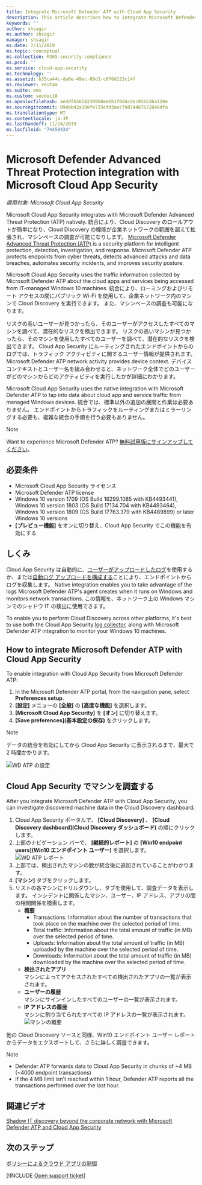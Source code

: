 ```yaml
---
title: Integrate Microsoft Defender ATP with Cloud App Security
description: This article describes how to integrate Microsoft Defender Advanced Threat Protection with Cloud App Security for enhanced visibility into Shadow IT and risk management.
keywords: ''
author: shsagir
ms.author: shsagir
manager: shsagir
ms.date: 7/11/2019
ms.topic: conceptual
ms.collection: M365-security-compliance
ms.prod: ''
ms.service: cloud-app-security
ms.technology: ''
ms.assetid: b35ca44c-da8e-49ec-89d1-c076d123c14f
ms.reviewer: reutam
ms.suite: ems
ms.custom: seodec18
ms.openlocfilehash: aeddfb56542309b0ee6b1f0d4cdec85bb36a120e
ms.sourcegitcommit: 094bb42a198fe733cfd3aec79d74487672846dfa
ms.translationtype: MT
ms.contentlocale: ja-JP
ms.lasthandoff: 11/24/2019
ms.locfileid: "74459434"
---
```

# <a name="microsoft-defender-advanced-threat-protection-integration-with-microsoft-cloud-app-security"></a>Microsoft Defender Advanced Threat Protection integration with Microsoft Cloud App Security

*適用対象: Microsoft Cloud App Security*

Microsoft Cloud App Security integrates with Microsoft Defender Advanced Threat Protection (ATP) natively. 統合により、Cloud Discovery のロールアウトが簡単になり、Cloud Discovery の機能が企業ネットワークの範囲を超えて拡張され、マシンベースの調査が可能になりします。 [Microsoft Defender Advanced Threat Protection (ATP)](https://docs.microsoft.com/windows/security/threat-protection/windows-defender-atp/windows-defender-advanced-threat-protection) is a security platform for intelligent protection, detection, investigation, and response. Microsoft Defender ATP protects endpoints from cyber threats, detects advanced attacks and data breaches, automates security incidents, and improves security posture.

Microsoft Cloud App Security uses the traffic information collected by Microsoft Defender ATP about the cloud apps and services being accessed from IT-managed Windows 10 machines. 統合により、ローミングおよびリモート アクセスの間にパブリック Wi-Fi を使用して、企業ネットワーク内のマシンで Cloud Discovery を実行できます。 また、マシンベースの調査も可能になります。

リスクの高いユーザーが見つかったら、そのユーザーがアクセスしたすべてのマシンを調べて、潜在的なリスクを検出できます。 リスクの高いマシンが見つかったら、そのマシンを使用したすべてのユーザーを調べて、潜在的なリスクを検出できます。 Cloud App Security にルーティングされたエンドポイントからのログでは、トラフィック アクティビティに関するユーザー情報が提供されます。 Microsoft Defender ATP network activity provides device context. デバイス コンテキストとユーザー名を組み合わせると、ネットワーク全体でどのユーザーがどのマシンからどのアクティビティを実行したかが詳細にわかります。

Microsoft Cloud App Security uses the native integration with Microsoft Defender ATP to tap into data about cloud app and service traffic from managed Windows devices. 統合では、標準以外の追加の展開と作業は必要ありません。 エンドポイントからトラフィックをルーティングまたはミラーリングする必要も、複雑な統合の手順を行う必要もありません。

> [!NOTE]
> Want to experience Microsoft Defender ATP? [無料試用版にサインアップしてください](https://www.microsoft.com/WindowsForBusiness/windows-atp?ocid=docs-wdatp-assignaccess-abovefoldlink)。
>


## <a name="prerequisites"></a>必要条件

- Microsoft Cloud App Security ライセンス
- Microsoft Defender ATP license
- Windows 10 version 1709 (OS Build 16299.1085 with KB4493441), Windows 10 version 1803 (OS Build 17134.704 with KB4493464), Windows 10 version 1809 (OS Build 17763.379 with KB4489899) or later Windows 10 versions
- **[プレビュー機能]** をオンに切り替え、Cloud App Security でこの機能を有効にする

## <a name="how-it-works"></a>しくみ

Cloud App Security は自動的に、[ユーザーがアップロードしたログ](create-snapshot-cloud-discovery-reports.md)を使用するか、または[自動ログ アップロードを構成する](discovery-docker.md)ことにより、エンドポイントからログを収集します。 Native integration enables you to take advantage of the logs Microsoft Defender ATP's agent creates when it runs on Windows and monitors network transactions. この情報を、ネットワーク上の Windows マシンでのシャドウ IT の検出に使用できます。

To enable you to perform Cloud Discovery across other platforms, it's best to use both the Cloud App Security [log collector](discovery-docker.md), along with Microsoft Defender ATP integration to monitor your Windows 10 machines.

## <a name="how-to-integrate-microsoft-defender-atp-with-cloud-app-security"></a>How to integrate Microsoft Defender ATP with Cloud App Security

To enable integration with Cloud App Security from Microsoft Defender ATP:

1. In the Microsoft Defender ATP portal, from the navigation pane, select **Preferences setup**.
2. **[設定]** メニューの **[全般]** の **[高度な機能]** を選択します。
3. **[Microsoft Cloud App Security]** を **[オン]** に切り替えます。
4. **[Save preferences]\(基本設定の保存\)** をクリックします。

>[!NOTE]
> データの統合を有効にしてから Cloud App Security に表示されるまで、最大で 2 時間かかります。
>

   ![WD ATP の設定](./media/wdatp-settings.png)

## <a name="investigate-machines-in-cloud-app-security"></a>Cloud App Security でマシンを調査する

After you integrate Microsoft Defender ATP with Cloud App Security, you can investigate discovered machine data in the Cloud Discovery dashboard.

1. Cloud App Security ポータルで、 **[Cloud Discovery]** 、 **[Cloud Discovery dashboard]\(Cloud Discovery ダッシュボード\)** の順にクリックします。
2. 上部のナビゲーション バーで、 **[継続的レポート]** の **[Win10 endpoint users]\(Win10 エンドポイント ユーザー\)** を選択します。
  ![WD ATP レポート](./media/win10-dashboard-report.png)
3. 上部では、検出されたマシンの数が統合後に追加されていることがわかります。
4. **[マシン]** タブをクリックします。
5. リストの各マシンにドリルダウンし、タブを使用して、調査データを表示します。 インシデントに関係したマシン、ユーザー、IP アドレス、アプリの間の相関関係を検索します。
   - **概要**
      - Transactions: Information about the number of transactions that took place on the machine over the selected period of time.
      - Total traffic: Information about the total amount of traffic (in MB) over the selected period of time.
     - Uploads: Information about the total amount of traffic (in MB) uploaded by the machine over the selected period of time.
     - Downloads: Information about the total amount of traffic (in MB) downloaded by the machine over the selected period of time.
   - **検出されたアプリ**<br>
  マシンによってアクセスされたすべての検出されたアプリの一覧が表示されます。
   - **ユーザーの履歴**<br>
    マシンにサインインしたすべてのユーザーの一覧が表示されます。
   - **IP アドレスの履歴**<br>
    マシンに割り当てられたすべての IP アドレスの一覧が表示されます。
 ![マシンの概要](./media/machines-overview.png)
 
他の Cloud Discovery ソースと同様、Win10 エンドポイント ユーザー レポートからデータをエクスポートして、さらに詳しく調査できます。 

> [!NOTE]
> - Defender ATP forwards data to Cloud App Security in chunks of ~4 MB (~4000 endpoint transactions)
> - If the 4 MB limit isn't reached within 1 hour, Defender ATP reports all the transactions performed over the last hour.

## <a name="related-videos"></a>関連ビデオ

[Shadow IT discovery beyond the corporate network with Microsoft Defender ATP and Cloud App Security](https://www.youtube.com/watch?v=f8hbvbY1Hnc)  

## <a name="next-steps"></a>次のステップ 
[ポリシーによるクラウド アプリの制御](control-cloud-apps-with-policies.md) 

[!INCLUDE [Open support ticket](includes/support.md)]  
  

